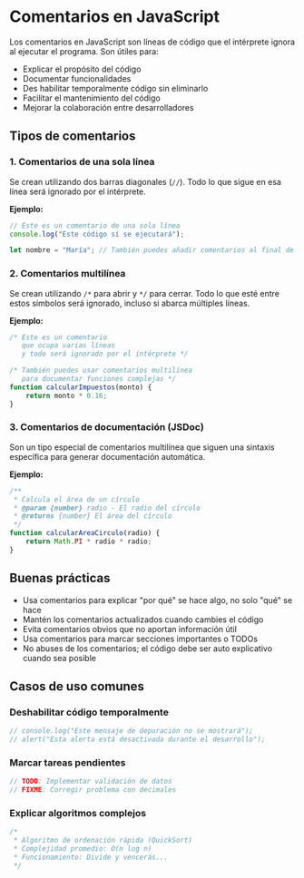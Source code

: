 # Comentarios en JavaScript

Los comentarios en JavaScript son líneas de código que el intérprete ignora al ejecutar el programa. Son útiles para:

- Explicar el propósito del código
- Documentar funcionalidades
- Des habilitar temporalmente código sin eliminarlo
- Facilitar el mantenimiento del código
- Mejorar la colaboración entre desarrolladores

## Tipos de comentarios

### 1. Comentarios de una sola línea

Se crean utilizando dos barras diagonales (`//`). Todo lo que sigue en esa línea será ignorado por el intérprete.

**Ejemplo:**

```javascript
// Este es un comentario de una sola línea
console.log("Este código sí se ejecutará");

let nombre = "María"; // También puedes añadir comentarios al final de una línea de código
```

### 2. Comentarios multilínea

Se crean utilizando `/*` para abrir y `*/` para cerrar. Todo lo que esté entre estos símbolos será ignorado, incluso si abarca múltiples líneas.

**Ejemplo:**

```javascript
/* Este es un comentario
   que ocupa varias líneas
   y todo será ignorado por el intérprete */

/* También puedes usar comentarios multilínea
   para documentar funciones complejas */
function calcularImpuestos(monto) {
    return monto * 0.16;
}
```

### 3. Comentarios de documentación (JSDoc)

Son un tipo especial de comentarios multilínea que siguen una sintaxis específica para generar documentación automática.

**Ejemplo:**

```javascript
/**
 * Calcula el área de un círculo
 * @param {number} radio - El radio del círculo
 * @returns {number} El área del círculo
 */
function calcularAreaCirculo(radio) {
    return Math.PI * radio * radio;
}
```

## Buenas prácticas

- Usa comentarios para explicar "por qué" se hace algo, no solo "qué" se hace
- Mantén los comentarios actualizados cuando cambies el código
- Evita comentarios obvios que no aportan información útil
- Usa comentarios para marcar secciones importantes o TODOs
- No abuses de los comentarios; el código debe ser auto explicativo cuando sea posible

## Casos de uso comunes

### Deshabilitar código temporalmente

```javascript
// console.log("Este mensaje de depuración no se mostrará");
// alert("Esta alerta está desactivada durante el desarrollo");
```

### Marcar tareas pendientes

```javascript
// TODO: Implementar validación de datos
// FIXME: Corregir problema con decimales
```

### Explicar algoritmos complejos

```javascript
/* 
 * Algoritmo de ordenación rápida (QuickSort)
 * Complejidad promedio: O(n log n)
 * Funcionamiento: Divide y vencerás...
 */
```